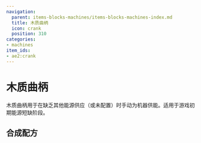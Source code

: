 ```yaml
---
navigation:
  parent: items-blocks-machines/items-blocks-machines-index.md
  title: 木质曲柄
  icon: crank
  position: 310
categories:
- machines
item_ids:
- ae2:crank
---
```


# 木质曲柄

<GameScene zoom="6" background="transparent">
  <ImportStructure src="../assets/assemblies/crank_on_stuff.snbt" />
  <IsometricCamera yaw="195" pitch="30" />
</GameScene>

木质曲柄用于在缺乏其他能源供应（或未配置<ItemLink id="energy_acceptor" />）时手动为机器供能。适用于游戏初期能源短缺阶段。

## 合成配方

<RecipeFor id="crank" />